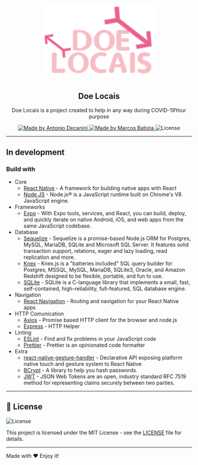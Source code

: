 <h1 align="center">
  <a href="https://github.com/antoniodecanini/doe-locais">
    <img alt="Doe Locais Logo" src="./readme/logo.png" width="300px" />
  </a>
</h1>

<h2 align="center">
  Doe Locais
</h2>

<p align="center">Doe Locais is a project created to help in any way during COVID-19Your purpose


<p align="center">
  <a href="https://github.com/antoniodecanini">
    <img alt="Made by Antonio Decanini" src="https://img.shields.io/badge/made%20by-Antonio%20Decanini-brightgreen">
  </a>

  <a href="https://github.com/marcosrjr19">
    <img alt="Made by Marcos Batista" src="https://img.shields.io/badge/made%20by-Marcos%20Batista-brightgreen">
  </a>

  <img alt="License" src="https://img.shields.io/badge/license-MIT-%2304D361">
</p>

---

## In development

### Build with

- Core
  - [React Native](https://reactnative.dev/) - A framework for building native apps with React
  - [Node JS](https://nodejs.org/en/) - Node.js® is a JavaScript runtime built on Chrome's V8 JavaScript engine.
- Frameworks
  - [Expo](https://expo.io/) - With Expo tools, services, and React, you can build, deploy, and quickly iterate on native Android, iOS, and web apps from the same JavaScript codebase.
- Database
  - [Sequelize](https://sequelize.org/) - Sequelize is a promise-based Node.js ORM for Postgres, MySQL, MariaDB, SQLite and Microsoft SQL Server. It features solid transaction support, relations, eager and lazy loading, read replication and more.
  - [Knex](http://knexjs.org/) - Knex.js is a "batteries included" SQL query builder for Postgres, MSSQL, MySQL, MariaDB, SQLite3, Oracle, and Amazon Redshift designed to be flexible, portable, and fun to use.
  - [SQLite](https://www.sqlite.org/index.html) - SQLite is a C-language library that implements a small, fast, self-contained, high-reliability, full-featured, SQL database engine.
- Navigation
  - [React Navigation](https://reactnavigation.org/) - Routing and navigation for your React Native apps
- HTTP Comunication
  - [Axios](https://github.com/axios/axios) - Promise based HTTP client for the browser and node.js
  - [Express](https://www.npmjs.com/package/express) - HTTP Helper
- Linting
  - [ESLint](https://github.com/eslint/eslint) - Find and fix problems in your JavaScript code
  - [Prettier](https://prettier.io/) - Prettier is an opinionated code formatter
- Extra
  - [react-native-gesture-handler](https://github.com/software-mansion/react-native-gesture-handler) - Declarative API exposing platform native touch and gesture system to React Native
  - [BCrypt](https://www.npmjs.com/package/bcrypt) - A library to help you hash passwords.
  - [JWT](https://jwt.io/) - JSON Web Tokens are an open, industry standard RFC 7519 method for representing claims securely between two parties.

---

## 📝 License

<img alt="License" src="https://img.shields.io/badge/license-MIT-%2304D361">

This project is licensed under the MIT License - see the [LICENSE](LICENSE) file for details.

---

Made with ♥ Enjoy it!
